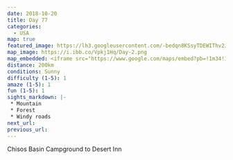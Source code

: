 ```yaml
---
date: 2018-10-20
title: Day 77
categories:
  - USA
map: true
featured_image: https://lh3.googleusercontent.com/-bedqn8KSsyTDEWIThv2JqCH1jBcUNyd4XGnM-uUbPyPs8BouenxYWKV_OL5GQXJsAiI5bAdf5Uu3RvDVhrl4apsHXQHtOHJeSO9XIRPzbB5823LKvxec34WwoQUuvsTlgNVJdW6XtDq4RzAHWaE11wEO284UwfiE1vRjnoHrnm-Tqc_-f5iL6Tz5-G7JVgk4CecDy5omYMAjK31IzdWZBAhb5qdVyB06-L1xMrCiwp4Y5mzhP4cK8c2vpyTz-JAiX3LFcJ5G4pvQH2SpB5NOUl3wVpGHPx-3tcV8lYSoWAo5V3jIgULzLPvnaNF_HLWmNKxZ1VLevav0Cg3MQaWc3y3337eKDWyDe9u08Qm-js-R9cA7fwe0vbPaWk9sxkmvkm5SfOesExayQ_kyROLRNm27If5_bqs7CqpksBhvfbdqfgHwhhIi_RsXRZwoWZIu7uOqdF2FjMG99UckYq_2aEEJiCjeNq5KOyoiDMsDJd9_tLcZzdfELlVSWS1gklqGmg99zBsPn-TpCvTGpWqglelylHV3Wr4VtpVfP1CdNIcZA1pYByXXIqmyHL3qraeLRv7-qW3vQzpuE5udXeAtyBSintuuHffU_5xel72Nm7rgPBDZbttTN2Juay4ZxJbdjk4yIrblfXJMt6ZOIiSBBd3mpcBFmmpg6g8yH8ZgbBAVAER=w1631-h924-no
map_image: https://i.ibb.co/Vpkj1Hq/Day-2.png
map_embedded: <iframe src="https://www.google.com/maps/embed?pb=!1m34!1m12!1m3!1d1767627.3887544314!2d-105.16509764998187!3d30.082807532486065!2m3!1f0!2f0!3f0!3m2!1i1024!2i768!4f13.1!4m19!3e0!4m5!1s0x86f210f17991241d%3A0xaccb69f5ba013dad!2sChisos%20Basin%20Campground%2C%20Window%20View%20Drive%2C%20Big%20Bend%20National%20Park%2C%20TX%2C%20USA!3m2!1d29.2759519!2d-103.3023645!4m5!1s0x86edf43c543502b7%3A0x19096124795a9ee2!2sSanta%20Elena%20Canyon%20Overlook%2C%20Terlingua%2C%20TX%2C%20USA!3m2!1d29.168143599999997!2d-103.6037293!4m5!1s0x86e5e8ad73257d63%3A0x8921d155ddc18df!2sDesert%20Inn%2C%20East%20Broadway%2C%20Van%20Horn%2C%20TX%2C%20USA!3m2!1d31.0406752!2d-104.82689599999999!5e0!3m2!1sen!2sau!4v1577517611645!5m2!1sen!2sau" width="100%" height="500" frameborder="0" style="border:0;" allowfullscreen=""></iframe>
distance: 200km
conditions: Sunny
difficulty (1-5): 1 
amaze (1-5): 1
fun (1-5): 1
sights_markdown: |-
 * Mountain
 * Forest
 * Windy roads
next_url:
previous_url:
---
```

Chisos Basin Campground to Desert Inn


